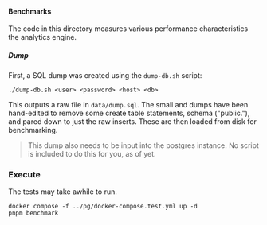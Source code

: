 #### Benchmarks

The code in this directory measures various performance characteristics the analytics engine.

##### Dump

First, a SQL dump was created using the `dump-db.sh` script:

```
./dump-db.sh <user> <password> <host> <db>
```

This outputs a raw file in `data/dump.sql`. The small and dumps have been hand-edited to remove some create table statements, schema ("public."), and pared down to just the raw inserts. These are then loaded from disk for benchmarking.

> This dump also needs to be input into the postgres instance. No script is included to do this for you, as of yet.

### Execute

The tests may take awhile to run.

```
docker compose -f ../pg/docker-compose.test.yml up -d
pnpm benchmark
```
